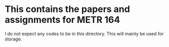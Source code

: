 # This contains the papers and assignments for METR 164
I do not expect any codes to be in this directory. This will mainly be used for storage.
